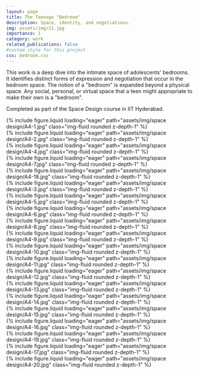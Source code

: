 ```yaml
---
layout: page
title: The Teenage "Bedroom"
description: Space, identity, and negotiations.
img: assets/img/21.jpg
importance: 1
category: work
related_publications: false
#custom style for this project
css: bedroom.css
---
```


This work is a deep dive into the intimate space of adolescents' bedrooms. It identifies distinct forms of expression and negotiation that occur in the bedroom space. The notion of a "bedroom" is expanded beyond a physical space. Any social, personal, or virtual space that a teen might appropriate to make their own is a "bedroom". 

Completed as part of the Space Design course in IIT Hyderabad. 


<div class="col-sm mt-3 mt-md-0">
        {% include figure.liquid loading="eager" path="assets/img/space design/A4-1.jpg" class="img-fluid rounded z-depth-1" %}
</div>

<div class="col-sm mt-3 mt-md-0">
    {% include figure.liquid loading="eager" path="assets/img/space design/A4-2.jpg" class="img-fluid rounded z-depth-1" %}
</div>

<div class="col-sm mt-3 mt-md-0">
    {% include figure.liquid loading="eager" path="assets/img/space design/A4-4.jpg" class="img-fluid rounded z-depth-1" %}
</div>

<div class="col-sm mt-3 mt-md-0">
    {% include figure.liquid loading="eager" path="assets/img/space design/A4-7.jpg" class="img-fluid rounded z-depth-1" %}
</div>    

<div class="col-sm mt-3 mt-md-0">
    {% include figure.liquid loading="eager" path="assets/img/space design/A4-18.jpg" class="img-fluid rounded z-depth-1" %}
</div>

<div class="col-sm mt-3 mt-md-0">
    {% include figure.liquid loading="eager" path="assets/img/space design/A4-3.jpg" class="img-fluid rounded z-depth-1" %}
</div>

<div class="col-sm mt-3 mt-md-0">
    {% include figure.liquid loading="eager" path="assets/img/space design/A4-5.jpg" class="img-fluid rounded z-depth-1" %}
</div>

<div class="col-sm mt-3 mt-md-0">
    {% include figure.liquid loading="eager" path="assets/img/space design/A4-6.jpg" class="img-fluid rounded z-depth-1" %}
</div>

<div class="col-sm mt-3 mt-md-0">
    {% include figure.liquid loading="eager" path="assets/img/space design/A4-8.jpg" class="img-fluid rounded z-depth-1" %}
</div>

<div class="col-sm mt-3 mt-md-0">
    {% include figure.liquid loading="eager" path="assets/img/space design/A4-9.jpg" class="img-fluid rounded z-depth-1" %}
</div>

<div class="col-sm mt-3 mt-md-0">
    {% include figure.liquid loading="eager" path="assets/img/space design/A4-10.jpg" class="img-fluid rounded z-depth-1" %}
</div>

<div class="col-sm mt-3 mt-md-0">
    {% include figure.liquid loading="eager" path="assets/img/space design/A4-11.jpg" class="img-fluid rounded z-depth-1" %}
</div>

<div class="col-sm mt-3 mt-md-0">
    {% include figure.liquid loading="eager" path="assets/img/space design/A4-12.jpg" class="img-fluid rounded z-depth-1" %}
</div>

<div class="col-sm mt-3 mt-md-0">
    {% include figure.liquid loading="eager" path="assets/img/space design/A4-13.jpg" class="img-fluid rounded z-depth-1" %}
</div>

<div class="col-sm mt-3 mt-md-0">
    {% include figure.liquid loading="eager" path="assets/img/space design/A4-14.jpg" class="img-fluid rounded z-depth-1" %}
</div>

<div class="col-sm mt-3 mt-md-0">
    {% include figure.liquid loading="eager" path="assets/img/space design/A4-15.jpg" class="img-fluid rounded z-depth-1" %}
</div>

<div class="col-sm mt-3 mt-md-0">
    {% include figure.liquid loading="eager" path="assets/img/space design/A4-16.jpg" class="img-fluid rounded z-depth-1" %}
</div>

<div class="col-sm mt-3 mt-md-0">
    {% include figure.liquid loading="eager" path="assets/img/space design/A4-19.jpg" class="img-fluid rounded z-depth-1" %}
</div>

<div class="col-sm mt-3 mt-md-0">
    {% include figure.liquid loading="eager" path="assets/img/space design/A4-17.jpg" class="img-fluid rounded z-depth-1" %}
</div>

<div class="col-sm mt-3 mt-md-0">
    {% include figure.liquid loading="eager" path="assets/img/space design/A4-20.jpg" class="img-fluid rounded z-depth-1" %}
</div>





